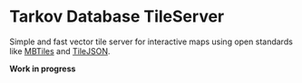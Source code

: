 # Tarkov Database TileServer
Simple and fast vector tile server for interactive maps using open standards like [MBTiles](https://github.com/mapbox/mbtiles-spec) and [TileJSON](https://github.com/mapbox/tilejson-spec).

**Work in progress**
